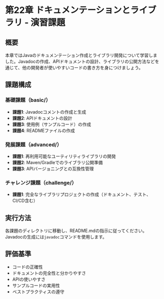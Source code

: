# 第22章 ドキュメンテーションとライブラリ - 演習課題

## 概要
本章ではJavaのドキュメンテーション作成とライブラリ開発について学習しました。Javadocの作成、APIドキュメントの設計、ライブラリの公開方法などを通じて、他の開発者が使いやすいコードの書き方を身につけましょう。

## 課題構成

### 基礎課題（basic/）
- **課題1**: Javadocコメントの作成と生成
- **課題2**: APIドキュメントの設計
- **課題3**: 使用例（サンプルコード）の作成
- **課題4**: READMEファイルの作成

### 発展課題（advanced/）
- **課題1**: 再利用可能なユーティリティライブラリの開発
- **課題2**: Maven/Gradleでのライブラリ公開準備
- **課題3**: APIバージョニングとの互換性管理

### チャレンジ課題（challenge/）
- **課題1**: 完全なライブラリプロジェクトの作成（ドキュメント、テスト、CI/CD含む）

## 実行方法
各課題のディレクトリに移動し、README.mdの指示に従ってください。
Javadocの生成には`javadoc`コマンドを使用します。

## 評価基準
- コードの正確性
- ドキュメントの完全性と分かりやすさ
- APIの使いやすさ
- サンプルコードの実用性
- ベストプラクティスの遵守